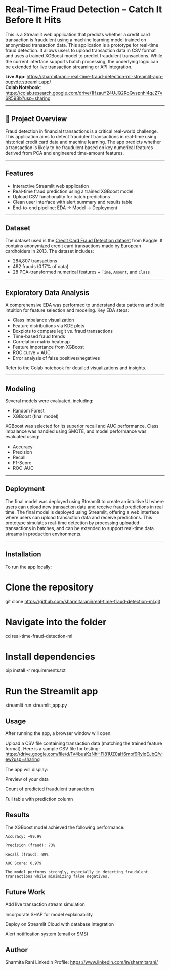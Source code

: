 # Real-Time Fraud Detection – Catch It Before It Hits

This is a Streamlit web application that predicts whether a credit card transaction is fraudulent using a machine learning model trained on anonymized transaction data. This application is a prototype for real-time fraud detection. It allows users to upload transaction data in CSV format and uses a trained XGBoost model to predict fraudulent transactions. While the current interface supports batch processing, the underlying logic can be extended for live transaction streaming or API integration.


**Live App**: https://sharmitaranii-real-time-fraud-detection-ml-streamlit-app-oupvde.streamlit.app/  
**Colab Notebook**: https://colab.research.google.com/drive/1HzauY24UJQ2RoQvspnhl4qJZ7v6R59Bb?usp=sharing

---

## 🧠 Project Overview

Fraud detection in financial transactions is a critical real-world challenge. This application aims to detect fraudulent transactions in real-time using historical credit card data and machine learning. The app predicts whether a transaction is likely to be fraudulent based on key numerical features derived from PCA and engineered time-amount features.

---

## Features

- Interactive Streamlit web application
- Real-time fraud prediction using a trained XGBoost model
- Upload CSV functionality for batch predictions
- Clean user interface with alert summary and results table
- End-to-end pipeline: EDA → Model → Deployment

---

## Dataset

The dataset used is the [Credit Card Fraud Detection dataset]([https://www.kaggle.com/datasets/mlg-ulb/creditcardfraud]) from Kaggle. It contains anonymized credit card transactions made by European cardholders in 2013. The dataset includes:

- 284,807 transactions
- 492 frauds (0.17% of data)
- 28 PCA-transformed numerical features + `Time`, `Amount`, and `Class`

---

## Exploratory Data Analysis

A comprehensive EDA was performed to understand data patterns and build intuition for feature selection and modeling. Key EDA steps:

- Class imbalance visualization
- Feature distributions via KDE plots
- Boxplots to compare legit vs. fraud transactions
- Time-based fraud trends
- Correlation matrix heatmap
- Feature importance from XGBoost
- ROC curve + AUC
- Error analysis of false positives/negatives

Refer to the Colab notebook for detailed visualizations and insights.

---

## Modeling

Several models were evaluated, including:

- Random Forest
- XGBoost (final model)

XGBoost was selected for its superior recall and AUC performance. Class imbalance was handled using SMOTE, and model performance was evaluated using:

- Accuracy
- Precision
- Recall
- F1-Score
- ROC-AUC

---

##  Deployment

The final model was deployed using Streamlit to create an intuitive UI where users can upload new transaction data and receive fraud predictions in real time. The final model is deployed using Streamlit, offering a web interface where users can upload transaction data and receive predictions. This prototype simulates real-time detection by processing uploaded transactions in batches, and can be extended to support real-time data streams in production environments.

---

## Installation

To run the app locally:

# Clone the repository
git clone https://github.com/sharmitaranii/real-time-fraud-detection-ml.git

# Navigate into the folder
cd real-time-fraud-detection-ml

# Install dependencies
pip install -r requirements.txt

# Run the Streamlit app
streamlit run streamlit_app.py

## Usage
   After running the app, a browser window will open.

   Upload a CSV file containing transaction data (matching the trained feature format).
   Here is a sample CSV file for testing: https://drive.google.com/file/d/1V4busKzNhHFI81UZ0aH6mpf9RylqEJbQ/view?usp=sharing 

   The app will display:

   Preview of your data

   Count of predicted fraudulent transactions

   Full table with prediction column
   
## Results
   The XGBoost model achieved the following performance:

    Accuracy: ~99.9%

    Precision (fraud): 73%

    Recall (fraud): 89%

    AUC Score: 0.979

    The model performs strongly, especially in detecting fraudulent transactions while minimizing false negatives.

## Future Work
   Add live transaction stream simulation

   Incorporate SHAP for model explainability

   Deploy on Streamlit Cloud with database integration

   Alert notification system (email or SMS)

 ## Author
   Sharmita Rani
   LinkedIn Profile: https://www.linkedin.com/in/sharmitarani/
